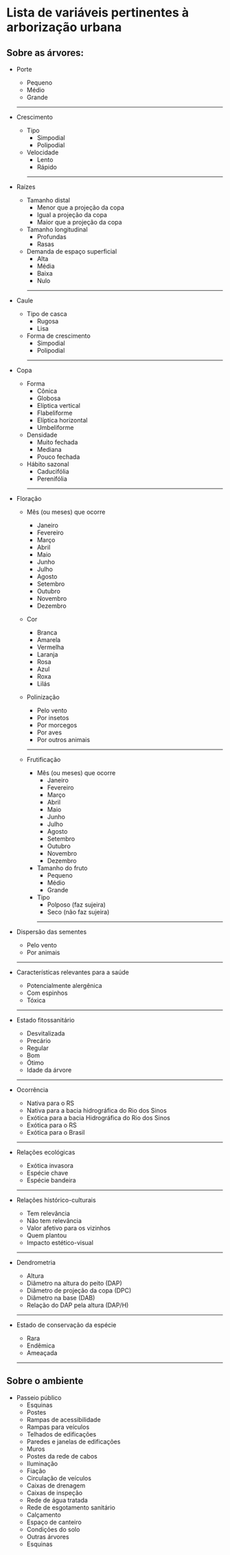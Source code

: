 # **Lista de variáveis pertinentes à arborização urbana**

## Sobre as árvores:

* Porte
    * Pequeno
    * Médio
    * Grande
    ---

* Crescimento
    * Tipo
        * Simpodial
        * Polipodial
    * Velocidade
        * Lento
        * Rápido
        ---

* Raízes
    * Tamanho distal
        * Menor que a projeção da copa
        * Igual a projeção da copa
        * Maior que a projeção da copa
    * Tamanho longitudinal
        * Profundas
        * Rasas
    * Demanda de espaço superficial
        * Alta
        * Média
        * Baixa
        * Nulo
        ---

* Caule
    * Tipo de casca
        * Rugosa
        * Lisa
    * Forma de crescimento
        * Simpodial
        * Polipodial
        ---

* Copa
    * Forma
        * Cônica
        * Globosa
        * Elíptica vertical
        * Flabeliforme
        * Elíptica horizontal
        * Umbeliforme
    * Densidade
        * Muito fechada
        * Mediana
        * Pouco fechada
    * Hábito sazonal
        * Caducifólia
        * Perenifólia
        ---

* Floração
    * Mês (ou meses) que ocorre 
        * Janeiro
        * Fevereiro
        * Março
        * Abril
        * Maio
        * Junho
        * Julho
        * Agosto
        * Setembro
        * Outubro
        * Novembro
        * Dezembro
    * Cor
        * Branca
        * Amarela
        * Vermelha
        * Laranja
        * Rosa
        * Azul
        * Roxa
        * Lilás
    * Polinização
        * Pelo vento
        * Por insetos
        * Por morcegos
        * Por aves
        * Por outros animais
        ---

    * Frutificação
        * Mês (ou meses) que ocorre 
            * Janeiro
            * Fevereiro
            * Março
            * Abril
            * Maio
            * Junho
            * Julho
            * Agosto
            * Setembro
            * Outubro
            * Novembro
            * Dezembro
        * Tamanho do fruto
            * Pequeno
            * Médio
            * Grande
        * Tipo
            * Polposo (faz sujeira)
            * Seco (não faz sujeira)
            ---

* Dispersão das sementes
    * Pelo vento
    * Por animais
    ---

* Características relevantes para a saúde
    * Potencialmente alergênica
    * Com espinhos
    * Tóxica
    ---

* Estado fitossanitário
    * Desvitalizada
    * Precário
    * Regular
    * Bom
    * Ótimo
    * Idade da árvore
    ---

* Ocorrência
    * Nativa para o RS
    * Nativa para a bacia hidrográfica do Rio dos Sinos
    * Exótica para a bacia Hidrográfica do Rio dos Sinos
    * Exótica para o RS
    * Exótica para o Brasil
    ---

* Relações ecológicas
    * Exótica invasora
    * Espécie chave
    * Espécie bandeira
    ---

* Relações histórico-culturais
    * Tem relevância
    * Não tem relevância
    * Valor afetivo para os vizinhos
    * Quem plantou
    * Impacto estético-visual
    ---

* Dendrometria
    * Altura
    * Diâmetro na altura do peito (DAP)
    * Diâmetro de projeção da copa (DPC)
    * Diâmetro na base (DAB)
    * Relação do DAP pela altura (DAP/H)
    ---

* Estado de conservação da espécie
    * Rara
    * Endêmica
    * Ameaçada
    ---

## Sobre o ambiente

* Passeio público
    * Esquinas
    * Postes
    * Rampas de acessibilidade
    * Rampas para veículos
    * Telhados de edificações
    * Paredes e janelas de edificações
    * Muros
    * Postes da rede de cabos
    * Iluminação
    * Fiação
    * Circulação de veículos
    * Caixas de drenagem
    * Caixas de inspeção
    * Rede de água tratada
    * Rede de esgotamento sanitário
    * Calçamento
    * Espaço de canteiro
    * Condições do solo
    * Outras árvores
    * Esquinas